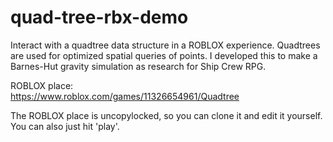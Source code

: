 # quad-tree-rbx-demo
Interact with a quadtree data structure in a ROBLOX experience. Quadtrees are used for optimized spatial queries of points. I developed this to make a Barnes-Hut gravity simulation as research for Ship Crew RPG.

ROBLOX place:  
https://www.roblox.com/games/11326654961/Quadtree

The ROBLOX place is uncopylocked, so you can clone it and edit it yourself. You can also just hit 'play'.
